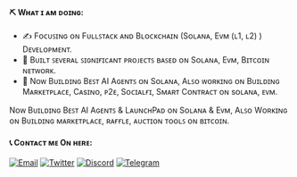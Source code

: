 #### ⛏ Wʜᴀᴛ ɪ ᴀᴍ ᴅᴏɪɴɢ:

- ✍ Fᴏᴄᴜꜱɪɴɢ ᴏɴ Fᴜʟʟꜱᴛᴀᴄᴋ ᴀɴᴅ Bʟᴏᴄᴋᴄʜᴀɪɴ (Sᴏʟᴀɴᴀ, Eᴠᴍ (ʟ1, ʟ2) ) Dᴇᴠᴇʟᴏᴘᴍᴇɴᴛ. 
- 🌱 Bᴜɪʟᴛ ꜱᴇᴠᴇʀᴀʟ ꜱɪɢɴɪғɪᴄᴀɴᴛ ᴘʀᴏᴊᴇᴄᴛꜱ ʙᴀꜱᴇᴅ ᴏɴ Sᴏʟᴀɴᴀ, Eᴠᴍ, Bɪᴛᴄᴏɪɴ ɴᴇᴛᴡᴏʀᴋ.
- 💼 Nᴏᴡ Bᴜɪʟᴅɪɴɢ Bᴇꜱᴛ AI Aɢᴇɴᴛꜱ ᴏɴ Sᴏʟᴀɴᴀ, Aʟꜱᴏ ᴡᴏʀᴋɪɴɢ ᴏɴ Bᴜɪʟᴅɪɴɢ Mᴀʀᴋᴇᴛᴘʟᴀᴄᴇ, Cᴀsɪɴᴏ, ᴘ2ᴇ, Sᴏᴄɪᴀʟғɪ, Sᴍᴀʀᴛ Cᴏɴᴛʀᴀᴄᴛ ᴏɴ sᴏʟᴀɴᴀ, ᴇᴠᴍ.

Nᴏᴡ Bᴜɪʟᴅɪɴɢ Bᴇꜱᴛ AI Aɢᴇɴᴛꜱ & LᴀᴜɴᴄʜPᴀᴅ ᴏɴ Sᴏʟᴀɴᴀ & Eᴠᴍ, Aʟꜱᴏ Wᴏʀᴋɪɴɢ ᴏɴ Bᴜɪʟᴅɪɴɢ ᴍᴀʀᴋᴇᴛᴘʟᴀᴄᴇ, ʀᴀғғʟᴇ, ᴀᴜᴄᴛɪᴏɴ ᴛᴏᴏʟꜱ ᴏɴ ʙɪᴛᴄᴏɪɴ.

#### 📞 Cᴏɴᴛᴀᴄᴛ ᴍᴇ Oɴ ʜᴇʀᴇ:

<p> 
    <a href="mailto:0xMuseNine@gmail.com" target="_blank"><img alt="Email"
        src="https://img.shields.io/badge/Email-00599c?style=for-the-badge&logo=gmail&logoColor=white"/></a>
    <a href="https://x.com/0xMuseNine" target="_blank"><img alt="Twitter"
        src="https://img.shields.io/badge/Twitter-000000?style=for-the-badge&logo=x&logoColor=white"/></a>
    <a href="https://discordapp.com/users/1274339638668038187" target="_blank"><img alt="Discord"
        src="https://img.shields.io/badge/Discord-7289DA?style=for-the-badge&logo=discord&logoColor=white"/></a>
    <a href="https://t.me/xMuseNine" target="_blank"><img alt="Telegram"
        src="https://img.shields.io/badge/Telegram-26A5E4?style=for-the-badge&logo=telegram&logoColor=white"/></a>
</p>
